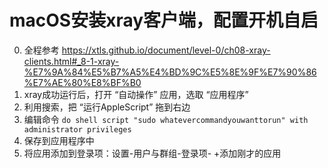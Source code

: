 # macOS安装xray客户端，配置开机自启
   0. 全程参考 https://xtls.github.io/document/level-0/ch08-xray-clients.html#_8-1-xray-%E7%9A%84%E5%B7%A5%E4%BD%9C%E5%8E%9F%E7%90%86%E7%AE%80%E8%BF%B0
   1. xray成功运行后，打开 “自动操作” 应用，选取 “应用程序”
   2. 利用搜索，把 “运行AppleScript” 拖到右边
   3. 编辑命令 `do shell script "sudo whatevercommandyouwanttorun" with administrator privileges`
   4. 保存到应用程序中
   5. 将应用添加到登录项：设置-用户与群组-登录项- +添加刚才的应用

